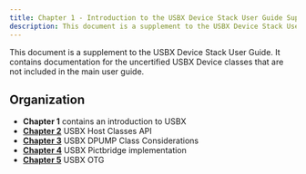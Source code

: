 ```yaml
---
title: Chapter 1 - Introduction to the USBX Device Stack User Guide Supplement
description: This document is a supplement to the USBX Device Stack User Guide. It contains documentation for the uncertified USBX Device classes that are not included in the main user guide.
---
```



This document is a supplement to the USBX Device Stack User Guide. It contains documentation for the uncertified USBX Device classes that are not included in the main user guide.

## Organization

- **Chapter 1** contains an introduction to USBX
- [**Chapter 2**](../usbx-device-stack-supplemental-2) USBX Host Classes API
- [**Chapter 3**](../usbx-device-stack-supplemental-3) USBX DPUMP Class Considerations
- [**Chapter 4**](../usbx-device-stack-supplemental-4) USBX Pictbridge implementation
- [**Chapter 5**](../usbx-device-stack-supplemental-5) USBX OTG
